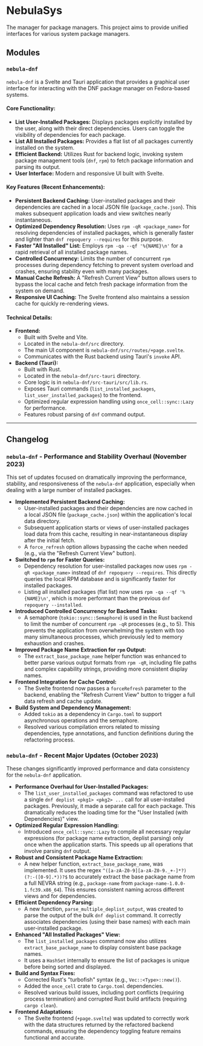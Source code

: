 # NebulaSys
The manager for package managers. This project aims to provide unified interfaces for various system package managers.

## Modules

### `nebula-dnf`

`nebula-dnf` is a Svelte and Tauri application that provides a graphical user interface for interacting with the DNF package manager on Fedora-based systems.

#### Core Functionality:

*   **List User-Installed Packages:** Displays packages explicitly installed by the user, along with their direct dependencies. Users can toggle the visibility of dependencies for each package.
*   **List All Installed Packages:** Provides a flat list of all packages currently installed on the system.
*   **Efficient Backend:** Utilizes Rust for backend logic, invoking system package management tools (`dnf`, `rpm`) to fetch package information and parsing its output.
*   **User Interface:** Modern and responsive UI built with Svelte.

#### Key Features (Recent Enhancements):

*   **Persistent Backend Caching:** User-installed packages and their dependencies are cached in a local JSON file (`package_cache.json`). This makes subsequent application loads and view switches nearly instantaneous.
*   **Optimized Dependency Resolution:** Uses `rpm -qR <package_name>` for resolving dependencies of installed packages, which is generally faster and lighter than `dnf repoquery --requires` for this purpose.
*   **Faster "All Installed" List:** Employs `rpm -qa --qf '%{NAME}\n'` for a rapid retrieval of all installed package names.
*   **Controlled Concurrency:** Limits the number of concurrent `rpm` processes during dependency fetching to prevent system overload and crashes, ensuring stability even with many packages.
*   **Manual Cache Refresh:** A "Refresh Current View" button allows users to bypass the local cache and fetch fresh package information from the system on demand.
*   **Responsive UI Caching:** The Svelte frontend also maintains a session cache for quickly re-rendering views.

#### Technical Details:

*   **Frontend:**
    *   Built with Svelte and Vite.
    *   Located in the `nebula-dnf/src` directory.
    *   The main UI component is `nebula-dnf/src/routes/+page.svelte`.
    *   Communicates with the Rust backend using Tauri's `invoke` API.
*   **Backend (Tauri):**
    *   Built with Rust.
    *   Located in the `nebula-dnf/src-tauri` directory.
    *   Core logic is in `nebula-dnf/src-tauri/src/lib.rs`.
    *   Exposes Tauri commands (`list_installed_packages`, `list_user_installed_packages`) to the frontend.
    *   Optimized regular expression handling using `once_cell::sync::Lazy` for performance.
    *   Features robust parsing of `dnf` command output.

---

## Changelog

### `nebula-dnf` - Performance and Stability Overhaul (November 2023)

This set of updates focused on dramatically improving the performance, stability, and responsiveness of the `nebula-dnf` application, especially when dealing with a large number of installed packages.

*   **Implemented Persistent Backend Caching:**
    *   User-installed packages and their dependencies are now cached in a local JSON file (`package_cache.json`) within the application's local data directory.
    *   Subsequent application starts or views of user-installed packages load data from this cache, resulting in near-instantaneous display after the initial fetch.
    *   A `force_refresh` option allows bypassing the cache when needed (e.g., via the "Refresh Current View" button).
*   **Switched to `rpm` for Faster Queries:**
    *   Dependency resolution for user-installed packages now uses `rpm -qR <package_name>` instead of `dnf repoquery --requires`. This directly queries the local RPM database and is significantly faster for installed packages.
    *   Listing all installed packages (flat list) now uses `rpm -qa --qf '%{NAME}\n'`, which is more performant than the previous `dnf repoquery --installed`.
*   **Introduced Controlled Concurrency for Backend Tasks:**
    *   A semaphore (`tokio::sync::Semaphore`) is used in the Rust backend to limit the number of concurrent `rpm -qR` processes (e.g., to 5). This prevents the application from overwhelming the system with too many simultaneous processes, which previously led to memory exhaustion and crashes.
*   **Improved Package Name Extraction for `rpm` Output:**
    *   The `extract_base_package_name` helper function was enhanced to better parse various output formats from `rpm -qR`, including file paths and complex capability strings, providing more consistent display names.
*   **Frontend Integration for Cache Control:**
    *   The Svelte frontend now passes a `forceRefresh` parameter to the backend, enabling the "Refresh Current View" button to trigger a full data refresh and cache update.
*   **Build System and Dependency Management:**
    *   Added `tokio` as a dependency in `Cargo.toml` to support asynchronous operations and the semaphore.
    *   Resolved various compilation errors related to missing dependencies, type annotations, and function definitions during the refactoring process.

### `nebula-dnf` - Recent Major Updates (October 2023)

These changes significantly improved performance and data consistency for the `nebula-dnf` application.

*   **Performance Overhaul for User-Installed Packages:**
    *   The `list_user_installed_packages` command was refactored to use a single `dnf deplist <pkg1> <pkg2> ...` call for all user-installed packages. Previously, it made a separate call for each package. This dramatically reduces the loading time for the "User Installed (with Dependencies)" view.
*   **Optimized Regular Expression Handling:**
    *   Introduced `once_cell::sync::Lazy` to compile all necessary regular expressions (for package name extraction, deplist parsing) only once when the application starts. This speeds up all operations that involve parsing `dnf` output.
*   **Robust and Consistent Package Name Extraction:**
    *   A new helper function, `extract_base_package_name`, was implemented. It uses the regex `^([a-zA-Z0-9][a-zA-Z0-9._+-]*?)(?:-([0-9].*))?$` to accurately extract the base package name from a full NEVRA string (e.g., `package-name` from `package-name-1.0.0-1.fc39.x86_64`). This ensures consistent naming across different views and for dependencies.
*   **Efficient Dependency Parsing:**
    *   A new function, `parse_multiple_deplist_output`, was created to parse the output of the bulk `dnf deplist` command. It correctly associates dependencies (using their base names) with each main user-installed package.
*   **Enhanced "All Installed Packages" View:**
    *   The `list_installed_packages` command now also utilizes `extract_base_package_name` to display consistent base package names.
    *   It uses a `HashSet` internally to ensure the list of packages is unique before being sorted and displayed.
*   **Build and Syntax Fixes:**
    *   Corrected Rust's "turbofish" syntax (e.g., `Vec::<Type>::new()`).
    *   Added the `once_cell` crate to `Cargo.toml` dependencies.
    *   Resolved various build issues, including port conflicts (requiring process termination) and corrupted Rust build artifacts (requiring `cargo clean`).
*   **Frontend Adaptations:**
    *   The Svelte frontend (`+page.svelte`) was updated to correctly work with the data structures returned by the refactored backend commands, ensuring the dependency toggling feature remains functional and accurate.